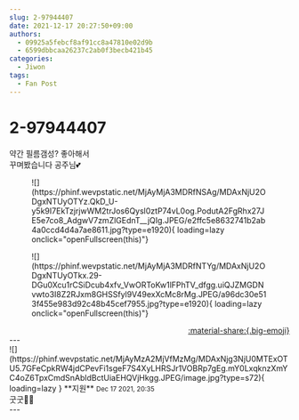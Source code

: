 ```yaml
---
slug: 2-97944407
date: 2021-12-17 20:27:50+09:00
authors:
  - 09925a5febcf8af91cc8a47810e02d9b
  - 6599dbbcaa26237c2ab0f3becb421b45
categories:
  - Jiwon
tags:
  - Fan Post
---
```


# 2-97944407

<div class="post-container" markdown="1">
<div class="content-container md-sidebar__scrollwrap" markdown="1">

약간 필름갬성? 좋아해서 <br>꾸며봤습니다 공주님💕
<figure markdown="1">
![](https://phinf.wevpstatic.net/MjAyMjA3MDRfNSAg/MDAxNjU2ODgxNTUyOTYz.QkD_U-y5k9I7EkTzjrjwWM2trJos6Qysl0ztP74vL0og.PodutA2FgRhx27JE5e7co8_AdgwV7zmZlGEdnT__jQIg.JPEG/e2ffc5e8632741b2ab4a0ccd4d4a7ae8611.jpg?type=e1920){ loading=lazy onclick="openFullscreen(this)"}
</figure>

<figure markdown="1">
![](https://phinf.wevpstatic.net/MjAyMjA3MDRfNTYg/MDAxNjU2ODgxNTUyOTkx.29-DGu0Xcu1rCSiDcub4xfv_VwORToKw1lFPhTV_dfgg.uiQJZMGDNvwto3I8Z2RJxm8GHSSfyl9V49exXcMc8rMg.JPEG/a96dc30e513f455e983d92c48b45cef7955.jpg?type=e1920){ loading=lazy onclick="openFullscreen(this)"}
</figure>


</div>
</div>

<div style="text-align: right;" markdown="1">
<a href="https://weverse.io/fromis9/fanpost/2-97944407" style="text-align: right;">:material-share:{.big-emoji}</a>
</div>
---

<div class="comments-container md-sidebar__scrollwrap" markdown="1">
<div class="comment" markdown="1">
<div class='id-container' markdown="1">
![](https://phinf.wevpstatic.net/MjAyMzA2MjVfMzMg/MDAxNjg3NjU0MTExOTU5.7GFeCpkRW4jdCPevFi1sgeF7S4XyLHRSJr1VOBRp7gEg.mY0LxqknzXmYC4oZ6TpxCmdSnAbldBctUiaEHQVjHkgg.JPEG/image.jpg?type=s72){ loading=lazy }
**<span class="artist">지원</span>** <small>Dec 17 2021, 20:35</small><br>
</div>
<div class='comment-body' markdown="1">
굿굿👏👏
</div>
</div>
</div>
---

